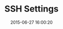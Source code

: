 ---
layout: post
title:  "SSH Settings"
date:   2015-06-27 16:00:20
categories: GitHub
tags: account profile settings list empty
screenshot: github-personal-settings-8.jpg
alt-screenshots: 
- github-personal-settings-8-empty.jpg
---